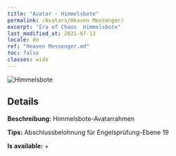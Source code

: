 ```yaml
---
title: "Avatar - Himmelsbote"
permalink: /Avatars/Heaven Messenger/
excerpt: "Era of Chaos  Himmelsbote"
last_modified_at: 2021-07-13
locale: de
ref: "Heaven Messenger.md"
toc: false
classes: wide
---
```

 ![Himmelsbote](/images/a/avatarFrame_43.png)

## Details

 **Beschreibung:** Himmelsbote-Avatarrahmen 

 **Tips:** Abschlussbelohnung für Engelsprüfung-Ebene 19 

 **Is available:**  + 

